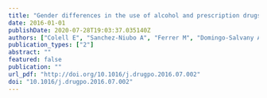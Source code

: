 ```yaml
---
title: "Gender differences in the use of alcohol and prescription drugs in relation to job insecurity. Testing a model of mediating factors."
date: 2016-01-01
publishDate: 2020-07-28T19:03:37.035140Z
authors: ["Colell E", "Sanchez-Niubo A", "Ferrer M", "Domingo-Salvany A"]
publication_types: ["2"]
abstract: ""
featured: false
publication: ""
url_pdf: "http://doi.org/10.1016/j.drugpo.2016.07.002"
doi: "10.1016/j.drugpo.2016.07.002"
---
```



